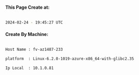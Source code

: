 
   
#### This Page Create at:

```bash

2024-02-24 - 19:45:27 UTC

```

#### Create By Machine:

```bash

Host Name : fv-az1487-233

platform  : Linux-6.2.0-1019-azure-x86_64-with-glibc2.35

Ip Local  : 10.1.0.81

```

